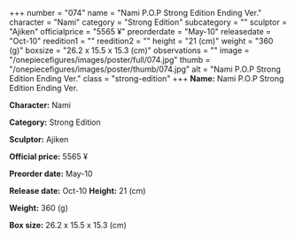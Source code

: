 +++
number = "074"
name = "Nami P.O.P Strong Edition Ending Ver."
character = "Nami"
category = "Strong Edition"
subcategory = ""
sculptor = "Ajiken"
officialprice = "5565 ¥"
preorderdate = "May-10"
releasedate = "Oct-10"
reedition1 = ""
reedition2 = ""
height = "21 (cm)"
weight = "360 (g)"
boxsize = "26.2 x 15.5 x 15.3 (cm)"
observations = ""
image = "/onepiecefigures/images/poster/full/074.jpg"
thumb = "/onepiecefigures/images/poster/thumb/074.jpg"
alt = "Nami P.O.P Strong Edition Ending Ver."
class = "strong-edition"
+++
**Name:** Nami P.O.P Strong Edition Ending Ver.

**Character:** Nami

**Category:** Strong Edition 

**Sculptor:** Ajiken

**Official price:** 5565 ¥

**Preorder date:** May-10

**Release date:** Oct-10
**Height:** 21 (cm)

**Weight:** 360 (g)

**Box size:** 26.2 x 15.5 x 15.3 (cm)

